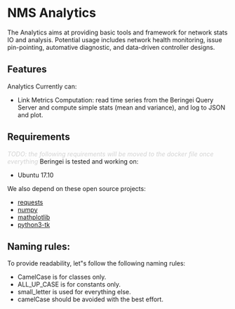 # NMS Analytics
The Analytics aims at providing basic tools and framework for network stats IO and analysis. Potential usage includes network health monitoring, issue pin-pointing, automative diagnostic, and data-driven controller designs.

## Features

Analytics Currently can:

* Link Metrics Computation: read time series from the Beringei Query Server and compute simple stats (mean and variance), and log to JSON and plot.

## Requirements
<span style="color:LightGray">*TODO: the following requirements will be moved to the docker file once everything*</span>
Beringei is tested and working on:

* Ubuntu 17.10

We also depend on these open source projects:
* [requests](https://github.com/requests/requests.git)
* [numpy](https://github.com/numpy/numpy.git)
* [mathplotlib](https://github.com/matplotlib/matplotlib.git)
* [python3-tk](https://github.com/python/cpython/tree/master/Lib/tkinter)


## Naming rules:
To provide readability, let"s follow the following naming rules:
* CamelCase is for classes only.
* ALL_UP_CASE is for constants only.
* small_letter is used for everything else.
* camelCase should be avoided with the best effort.
